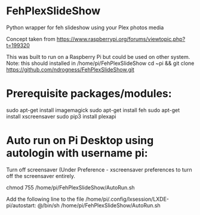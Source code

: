 # FehPlexSlideShow
Python wrapper for feh slideshow using your Plex photos media

Concept taken from https://www.raspberrypi.org/forums/viewtopic.php?t=199320

This was built to run on a Raspberry Pi but could be used on other system.
Note: this should installed in /home/pi/FehPlexSlideShow
cd ~pi && git clone https://github.com/ndrogness/FehPlexSlideShow.git

# Prerequisite packages/modules:
sudo apt-get install imagemagick
sudo apt-get install feh
sudo apt-get install xscreensaver
sudo pip3 install plexapi

# Auto run on Pi Desktop using autologin with username pi:
Turn off screensaver (Under Preference - xscreensaver preferences to turn off the screensaver entirely.

chmod 755 /home/pi/FehPlexSlideShow/AutoRun.sh

Add the following line to the file /home/pi/.config/lxsession/LXDE-pi/autostart:
@/bin/sh /home/pi/FehPlexSlideShow/AutoRun.sh
